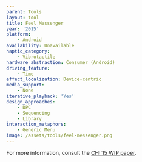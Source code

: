 ```yaml
---
parent: Tools
layout: tool
title: Feel Messenger
year: '2015'
platform:
    - Android
availability: Unavailable
haptic_category:
    - Vibrotactile
hardware_abstraction: Consumer (Android)
driving_feature:
    - Time
effect_localization: Device-centric
media_support:
    - None
iterative_playback: 'Yes'
design_approaches:
    - DPC
    - Sequencing
    - Library
interaction_metaphors:
    - Generic Menu
image: /assets/tools/feel-messenger.png
---
```

For more information, consult the [CHI'15 WIP paper](https://doi.org/10.1145/2702613.2732814).
